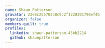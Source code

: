 ```yaml
---
name: Shaun Patterson
gravatar: 23e8c255702b8c9c2f1228301796ef4b
organizer: false
members-quilt: true
profiles:
  linkedin: shaun-patterson-45bb2214
  github: shaunpatterson
---
```

